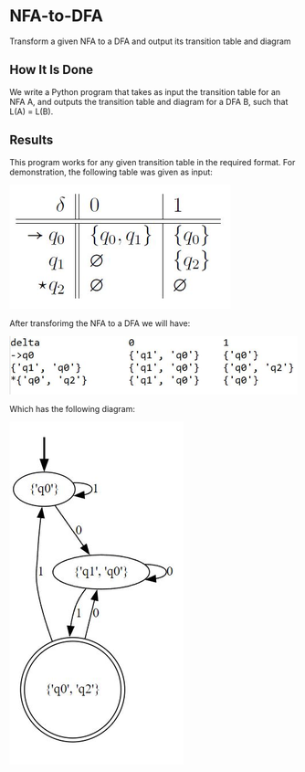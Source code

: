 # NFA-to-DFA
Transform a given NFA to a DFA and output its transition table and diagram

## How It Is Done
We write a Python program that takes as input the transition table for an NFA A, and outputs the transition table and diagram for a DFA B, such that L(A) = L(B).

## Results
This program works for any given transition table in the required format. For demonstration, the following table was given as input:

![given table](./inputTable.JPG)

After transforimg the NFA to a DFA we will have:

![DFA transitiontable](./OutputTransitionTable.JPG)


Which has the following diagram:

![DFA diagram](./outputTransitionDiagram.JPG)
